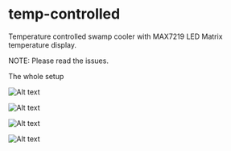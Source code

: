 # temp-controlled
Temperature controlled swamp cooler with MAX7219 LED Matrix temperature display.

NOTE: Please read the issues.

The whole setup

![Alt text](https://cloud.githubusercontent.com/assets/4889052/10307370/ff0403dc-6c4b-11e5-9850-6337398d2943.jpg)

![Alt text](https://cloud.githubusercontent.com/assets/4889052/10307082/57b879fc-6c49-11e5-8f09-86da7f50b293.jpg )

![Alt text](https://cloud.githubusercontent.com/assets/4889052/10307336/b41ef9ee-6c4b-11e5-9817-cb89d0d18f53.jpg)

![Alt text](https://cloud.githubusercontent.com/assets/4889052/10307337/b772deda-6c4b-11e5-9754-8db48f2efdbb.jpg)
